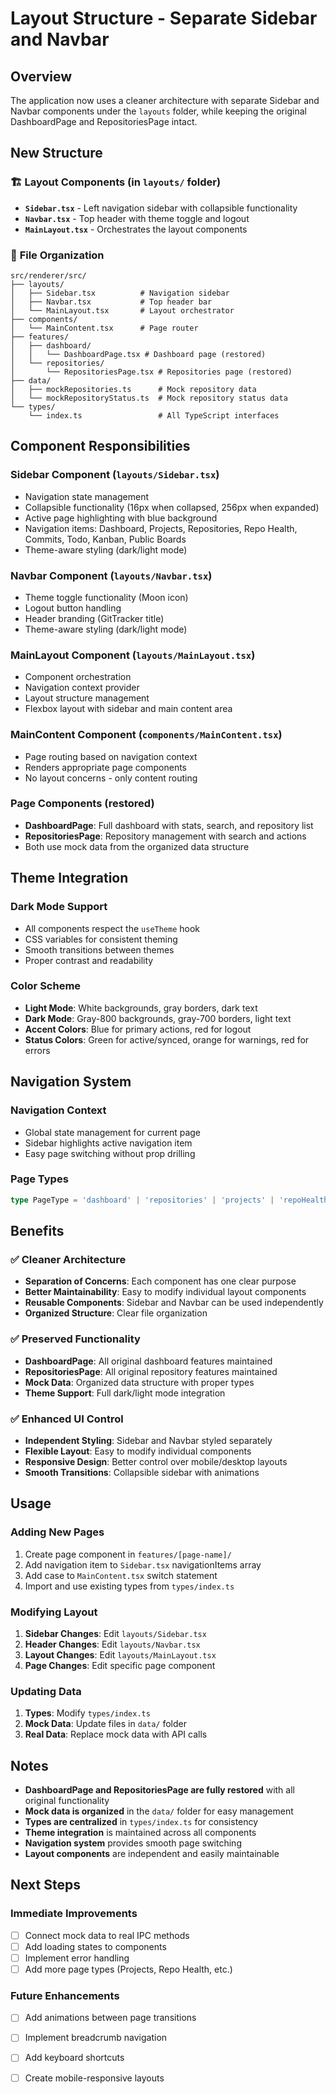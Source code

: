 # Layout Structure - Separate Sidebar and Navbar

## Overview
The application now uses a cleaner architecture with separate Sidebar and Navbar components under the `layouts` folder, while keeping the original DashboardPage and RepositoriesPage intact.

## New Structure

### 🏗️ **Layout Components (in `layouts/` folder)**
- **`Sidebar.tsx`** - Left navigation sidebar with collapsible functionality
- **`Navbar.tsx`** - Top header with theme toggle and logout
- **`MainLayout.tsx`** - Orchestrates the layout components

### 📁 **File Organization**
```
src/renderer/src/
├── layouts/
│   ├── Sidebar.tsx          # Navigation sidebar
│   ├── Navbar.tsx           # Top header bar
│   └── MainLayout.tsx       # Layout orchestrator
├── components/
│   └── MainContent.tsx      # Page router
├── features/
│   ├── dashboard/
│   │   └── DashboardPage.tsx # Dashboard page (restored)
│   └── repositories/
│       └── RepositoriesPage.tsx # Repositories page (restored)
├── data/
│   ├── mockRepositories.ts      # Mock repository data
│   └── mockRepositoryStatus.ts  # Mock repository status data
└── types/
    └── index.ts                 # All TypeScript interfaces
```

## Component Responsibilities

### **Sidebar Component (`layouts/Sidebar.tsx`)**
- Navigation state management
- Collapsible functionality (16px when collapsed, 256px when expanded)
- Active page highlighting with blue background
- Navigation items: Dashboard, Projects, Repositories, Repo Health, Commits, Todo, Kanban, Public Boards
- Theme-aware styling (dark/light mode)

### **Navbar Component (`layouts/Navbar.tsx`)**
- Theme toggle functionality (Moon icon)
- Logout button handling
- Header branding (GitTracker title)
- Theme-aware styling (dark/light mode)

### **MainLayout Component (`layouts/MainLayout.tsx`)**
- Component orchestration
- Navigation context provider
- Layout structure management
- Flexbox layout with sidebar and main content area

### **MainContent Component (`components/MainContent.tsx`)**
- Page routing based on navigation context
- Renders appropriate page components
- No layout concerns - only content routing

### **Page Components (restored)**
- **DashboardPage**: Full dashboard with stats, search, and repository list
- **RepositoriesPage**: Repository management with search and actions
- Both use mock data from the organized data structure

## Theme Integration

### **Dark Mode Support**
- All components respect the `useTheme` hook
- CSS variables for consistent theming
- Smooth transitions between themes
- Proper contrast and readability

### **Color Scheme**
- **Light Mode**: White backgrounds, gray borders, dark text
- **Dark Mode**: Gray-800 backgrounds, gray-700 borders, light text
- **Accent Colors**: Blue for primary actions, red for logout
- **Status Colors**: Green for active/synced, orange for warnings, red for errors

## Navigation System

### **Navigation Context**
- Global state management for current page
- Sidebar highlights active navigation item
- Easy page switching without prop drilling

### **Page Types**
```typescript
type PageType = 'dashboard' | 'repositories' | 'projects' | 'repoHealth' | 'commits' | 'todo' | 'kanban' | 'publicBoards'
```

## Benefits

### ✅ **Cleaner Architecture**
- **Separation of Concerns**: Each component has one clear purpose
- **Better Maintainability**: Easy to modify individual layout components
- **Reusable Components**: Sidebar and Navbar can be used independently
- **Organized Structure**: Clear file organization

### ✅ **Preserved Functionality**
- **DashboardPage**: All original dashboard features maintained
- **RepositoriesPage**: All original repository features maintained
- **Mock Data**: Organized data structure with proper types
- **Theme Support**: Full dark/light mode integration

### ✅ **Enhanced UI Control**
- **Independent Styling**: Sidebar and Navbar styled separately
- **Flexible Layout**: Easy to modify individual components
- **Responsive Design**: Better control over mobile/desktop layouts
- **Smooth Transitions**: Collapsible sidebar with animations

## Usage

### **Adding New Pages**
1. Create page component in `features/[page-name]/`
2. Add navigation item to `Sidebar.tsx` navigationItems array
3. Add case to `MainContent.tsx` switch statement
4. Import and use existing types from `types/index.ts`

### **Modifying Layout**
1. **Sidebar Changes**: Edit `layouts/Sidebar.tsx`
2. **Header Changes**: Edit `layouts/Navbar.tsx`
3. **Layout Changes**: Edit `layouts/MainLayout.tsx`
4. **Page Changes**: Edit specific page component

### **Updating Data**
1. **Types**: Modify `types/index.ts`
2. **Mock Data**: Update files in `data/` folder
3. **Real Data**: Replace mock data with API calls

## Notes

- **DashboardPage and RepositoriesPage are fully restored** with all original functionality
- **Mock data is organized** in the `data/` folder for easy management
- **Types are centralized** in `types/index.ts` for consistency
- **Theme integration** is maintained across all components
- **Navigation system** provides smooth page switching
- **Layout components** are independent and easily maintainable

## Next Steps

### **Immediate Improvements**
- [ ] Connect mock data to real IPC methods
- [ ] Add loading states to components
- [ ] Implement error handling
- [ ] Add more page types (Projects, Repo Health, etc.)

### **Future Enhancements**
- [ ] Add animations between page transitions
- [ ] Implement breadcrumb navigation
- [ ] Add keyboard shortcuts
- [ ] Create mobile-responsive layouts





